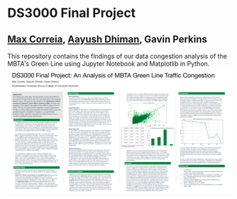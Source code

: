# DS3000 Final Project
## [Max Correia](https://github.com/maxcorreia), [Aayush Dhiman](https://github.com/aayushdhiman), Gavin Perkins
This repository contains the findings of our data congestion analysis of the MBTA's Green Line using Jupyter Notebook and Matplotlib in Python.
![alt text](poster.png "Final Poster")
